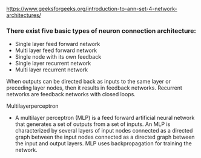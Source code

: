 
https://www.geeksforgeeks.org/introduction-to-ann-set-4-network-architectures/

### There exist five basic types of neuron connection architecture:
- Single layer feed forward network 
- Multi layer feed forward network
- Single node with its own feedback
- Single layer recurrent network
- Multi layer recurrent network

When outputs can be directed back as inputs to the same layer or preceding layer nodes, then it results in feedback networks. Recurrent networks are feedback networks with closed loops.

Multilayerperceptron
- A multilayer perceptron (MLP) is a feed forward artificial neural network that generates a set of outputs from a set of inputs. An MLP is characterized by several layers of input nodes connected as a directed graph between the input nodes connected as a directed graph between the input and output layers. MLP uses backpropagation for training the network.
